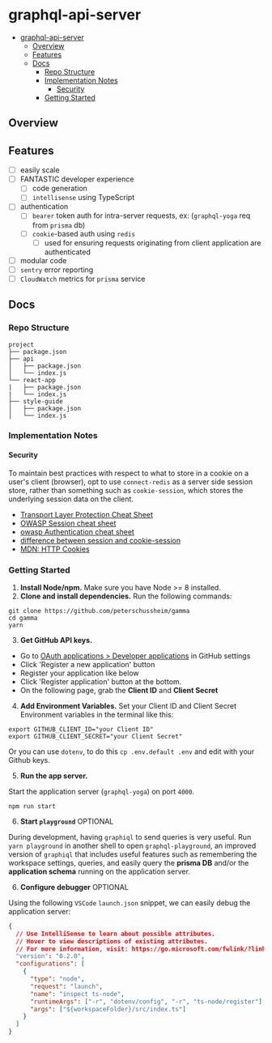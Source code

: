 # graphql-api-server

- [graphql-api-server](#graphql-api-server)
  - [Overview](#overview)
  - [Features](#features)
  - [Docs](#docs)
    - [Repo Structure](#repo-structure)
    - [Implementation Notes](#implementation-notes)
      - [Security](#security)
    - [Getting Started](#getting-started)

## Overview

## Features

* [ ] easily scale
* [ ] FANTASTIC developer experience
  * [ ] code generation
  * [ ] `intellisense` using TypeScript
* [ ] authentication
  * [ ] `bearer` token auth for intra-server requests, ex: (`graphql-yoga` req from `prisma` db)
  * [ ] `cookie`-based auth using `redis`
    * [ ] used for ensuring requests originating from client application are authenticated
* [ ] modular code
* [ ] `sentry` error reporting
* [ ] `CloudWatch` metrics for `prisma` service

## Docs

### Repo Structure

```
project
├── package.json
├── api
│   ├── package.json
│   └── index.js
└── react-app
|   ├── package.json
|   └── index.js
├── style-guide
│   ├── package.json
│   └── index.js
```

### Implementation Notes

#### Security

To maintain best practices with respect to what to store in a cookie on a user's client (browser), opt to use `connect-redis` as a server side session store, rather than something such as `cookie-session`, which stores the underlying session data on the client.

* [Transport Layer Protection Cheat Sheet][transport layer protection cheat sheet]
* [OWASP Session cheat sheet][owasp session cheat sheet]
* [owasp Authentication cheat sheet][owasp authentication cheat sheet]
* [difference between session and cookie-session][difference between session and cookie-session]
* [MDN: HTTP Cookies][mdn: http cookies]

### Getting Started

1.  **Install Node/npm.** Make sure you have Node >= 8 installed.
2.  **Clone and install dependencies.**
    Run the following commands:

```
git clone https://github.com/peterschussheim/gamma
cd gamma
yarn
```

3.  **Get GitHub API keys.**

* Go to [OAuth applications > Developer applications](https://github.com/settings/developers) in GitHub settings
* Click 'Register a new application' button
* Register your application like below
* Click 'Register application' button at the bottom.
* On the following page, grab the **Client ID** and **Client Secret**

4.  **Add Environment Variables.** Set your Client ID and Client Secret Environment variables in the terminal like this:

```
export GITHUB_CLIENT_ID="your Client ID"
export GITHUB_CLIENT_SECRET="your Client Secret"
```

Or you can use `dotenv`, to do this `cp .env.default .env` and edit with your Github keys.

5.  **Run the app server.**

Start the application server (`graphql-yoga`) on port `4000`.

```
npm run start
```

6.  **Start `playground`** OPTIONAL

During development, having `graphiql` to send queries is very useful. Run `yarn playground` in another shell
to open `graphql-playground`, an improved version of `graphiql` that includes useful features such as remembering the workspace settings, queries, and easily query the **prisma DB** and/or the **application schema** running on the application server.

6.  **Configure debugger** OPTIONAL

Using the following `VSCode` `launch.json` snippet, we can easily debug the application server:

```json
{
  // Use IntelliSense to learn about possible attributes.
  // Hover to view descriptions of existing attributes.
  // For more information, visit: https://go.microsoft.com/fwlink/?linkid=830387
  "version": "0.2.0",
  "configurations": [
    {
      "type": "node",
      "request": "launch",
      "name": "inspect ts-node",
      "runtimeArgs": ["-r", "dotenv/config", "-r", "ts-node/register"],
      "args": ["${workspaceFolder}/src/index.ts"]
    }
  ]
}
```

<!-- ### Project structure

| File name 　　　　　　　　　　　　　　| Description 　　　　　　　　<br><br>|
| :--  | :--         |
| `├── .env` | Defines environment variables |
| `├── .graphqlconfig.yml` | Configuration file based on [`graphql-config`](https://github.com/prisma/graphql-config) (e.g. used by GraphQL Playground).|
| `└── database ` (_directory_) | _Contains all files that are related to the Prisma database service_ |\
| `　　├── prisma.yml` | The root configuration file for your Prisma database service ([docs](https://www.prismagraphql.com/docs/reference/prisma.yml/overview-and-example-foatho8aip)) |
| `　　└── datamodel.graphql` | Defines your data model (written in [GraphQL SDL](https://blog.graph.cool/graphql-sdl-schema-definition-language-6755bcb9ce51)) |
| `└── src ` (_directory_) | _Contains the source files for your GraphQL server_ |
| `　　├── index.ts` | The entry point for your GraphQL server |
| `　　├── schema.graphql` | The **application schema** defining the API exposed to client applications  |
| `　　└── generated` (_directory_) | _Contains generated files_ |
| `　　　　├── prisma.ts` | The generated TypeScript bindings for the Prisma GraphQL API  |
| `　　　　└── prisma.grapghql` | The **Prisma database schema** defining the Prisma GraphQL API  | -->

<!-- ### Connectors

![this document][connector-diagram]

Please see the [connector-md][connector-md] produced by the Apollo team to learn more. -->

[npm]: https://www.npmjs.com/
[node]: https://nodejs.org
[git]: https://git-scm.com/
[githunt-api]: https://github.com/apollographql/GitHunt-API/blob/d3e076eb8e4b9c702ce9890a31fe5d3d5e810e78/api/githubLogin.js
[connector-diagram]: resources/connector-model-diagram.png
[connector-md]: https://github.com/apollographql/graphql-tools/blob/master/designs/connectors.md
[difference between session and cookie-session]: https://stackoverflow.com/questions/15744897/what-is-the-difference-between-session-and-cookiesession-middleware-in-conne/15745086#15745086
[owasp session cheat sheet]: https://www.owasp.org/index.php/Session_Management_Cheat_Sheet
[owasp authentication cheat sheet]: https://www.owasp.org/index.php/Authentication_Cheat_Sheet
[transport layer protection cheat sheet]: https://www.owasp.org/index.php/Transport_Layer_Protection_Cheat_Sheet
[mdn: http cookies]: https://developer.mozilla.org/en-US/docs/Web/HTTP/Cookies
